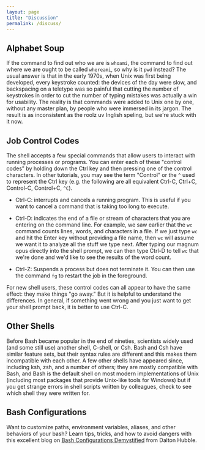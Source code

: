 ```yaml
---
layout: page
title: "Discussion"
permalink: /discuss/
---
```

## Alphabet Soup

If the command to find out who we are is `whoami`, the command to find
out where we are ought to be called `whereami`, so why is it `pwd`
instead? The usual answer is that in the early 1970s, when Unix was
first being developed, every keystroke counted: the devices of the day
were slow, and backspacing on a teletype was so painful that cutting the
number of keystrokes in order to cut the number of typing mistakes was
actually a win for usability. The reality is that commands were added to
Unix one by one, without any master plan, by people who were immersed in
its jargon. The result is as inconsistent as the roolz uv Inglish
speling, but we're stuck with it now.

## Job Control Codes

The shell accepts a few special commands that allow users to interact
with running processes or programs. You can enter each of these
"control codes" by holding down the Ctrl key and then pressing one
of the control characters. In other tutorials, you may see the term
"Control" or the `^` used to represent the Ctrl key (e.g. the
following are all equivalent Ctrl-C, Ctrl+C, Control-C, Control+C, `^C`).

*   Ctrl-C: interrupts and cancels a running program.
    This is useful if you want to cancel a command that is taking too long to execute.

*   Ctrl-D:
    indicates the end of a file or stream of characters that you are entering on the command line.
    For example, we saw earlier that the `wc` command counts lines, words, and characters in a file.
    If we just type `wc` and hit the Enter key without providing a file name,
    then `wc` will assume we want it to analyze all the stuff we type next.
    After typing our magnum opus directly into the shell prompt,
    we can then type Ctrl-D to tell `wc` that we're done and we'd like to see the results of the word count.

*   Ctrl-Z:
    Suspends a process but does not terminate it.
    You can then use the command `fg` to restart the job in the foreground.

For new shell users, these control codes can all appear to have
the same effect: they make things "go away." But it is helpful to
understand the differences. In general, if something went wrong and
you just want to get your shell prompt back, it is better to use
Ctrl-C.

## Other Shells

Before Bash became popular in the end of nineties, scientists widely
used (and some still use) another shell, C-shell, or Csh. Bash and Csh
have similar feature sets, but their syntax rules are different and
this makes them incompatible with each other. A few other shells have
appeared since, including ksh, zsh, and a number of others; they are
mostly compatible with Bash, and Bash is the default shell on most
modern implementations of Unix (including most packages that provide
Unix-like tools for Windows) but if you get strange errors in shell
scripts written by colleagues, check to see which shell they were
written for.

## Bash Configurations

Want to customize paths, environment variables, aliases, and other 
behaviors of your bash? Learn tips, tricks, and how to avoid dangers 
with this excellent blog on [Bash Configurations Demystified](http://dghubble.com/blog/posts/.bashprofile-.profile-and-.bashrc-conventions/) 
from Dalton Hubble.  

